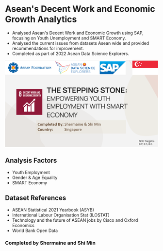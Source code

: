 # Asean's Decent Work and Economic Growth Analytics 
- Analysed Asean's Decent Work and Economic Growth using SAP, focusing on Youth Unemployment and SMART Economy. 
- Analysed the current issues from datasets Asean wide and provided recommendations for improvement.
- Completed as part of 2022 Asean Data Science Explorers. 

<img src='adse_cover.png' >

## Analysis Factors 
- Youth Employment
- Gender & Age Equality
- SMART Economy

## Dataset References
- ASEAN Statistical 2021 Yearbook (ASYB)
- International Labour Organisation Stat (ILOSTAT)
- Technology and the future of ASEAN jobs by Cisco and Oxford Economics
- World Bank Open Data

### Completed by Shermaine and Shi Min 
